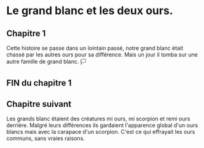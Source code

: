 # Le grand blanc et les deux ours.
## Chapitre 1
Cette histoire se passe dans un lointain passé,
notre grand blanc était chassé par les autres ours pour sa différence. 
Mais un jour il tomba sur une autre famille de grand blanc. 🏳️
## FIN du chapitre 1

## Chapitre suivant
Les grands blanc étaient des créatures mi ours, mi scorpion et remi ours derrière. Malgré leurs différences ils gardaient l'apparence global d'un ours blancs mais avec la carapace d'un scorpion. C'est ce qui effrayait les ours communs, sans vraies raisons.
